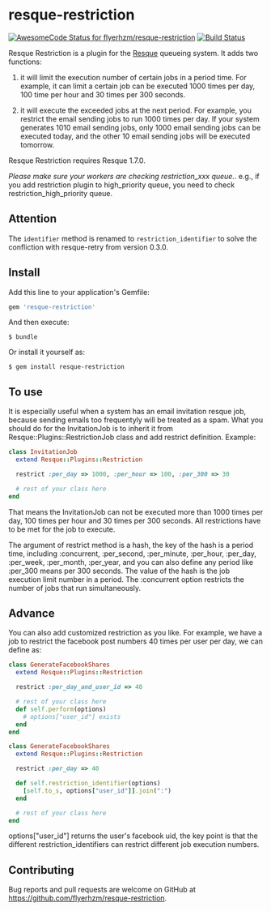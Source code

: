 resque-restriction
===============

[![AwesomeCode Status for flyerhzm/resque-restriction](https://awesomecode.io/projects/ebc1a493-78f5-4d8a-9bb7-097fdaa657ec/status)](https://awesomecode.io/repos/flyerhzm/resque-restriction)
[![Build Status](https://secure.travis-ci.org/flyerhzm/resque-restriction.png)](http://travis-ci.org/flyerhzm/resque-restriction)

Resque Restriction is a plugin for the [Resque](https://github.com/resque/resque) queueing system. It adds two functions:

1. it will limit the execution number of certain jobs in a period time. For example, it can limit a certain job can be executed 1000 times per day, 100 time per hour and 30 times per 300 seconds.

2. it will execute the exceeded jobs at the next period. For example, you restrict the email sending jobs to run 1000 times per day. If your system generates 1010 email sending jobs, only 1000 email sending jobs can be executed today, and the other 10 email sending jobs will be executed tomorrow.

Resque Restriction requires Resque 1.7.0.

*Please make sure your workers are checking restriction_xxx queue.*.
e.g., if you add restriction plugin to high_priority queue, you need to
check restriction_high_priority queue.

Attention
---------

The `identifier` method is renamed to `restriction_identifier` to solve the confliction with resque-retry from version 0.3.0.

Install
-------

Add this line to your application's Gemfile:

```ruby
gem 'resque-restriction'
```

And then execute:

    $ bundle

Or install it yourself as:

    $ gem install resque-restriction

To use
------

It is especially useful when a system has an email invitation resque job, because sending emails too frequentyly will be treated as a spam. What you should do for the InvitationJob is to inherit it from Resque::Plugins::RestrictionJob class and add restrict definition. Example:

```ruby
class InvitationJob
  extend Resque::Plugins::Restriction

  restrict :per_day => 1000, :per_hour => 100, :per_300 => 30

  # rest of your class here
end
```

That means the InvitationJob can not be executed more than 1000 times per day, 100 times per hour and 30 times per 300 seconds.  All restrictions have to be met for the job to execute.

The argument of restrict method is a hash, the key of the hash is a period time, including :concurrent, :per_second, :per_minute, :per_hour, :per_day, :per_week, :per_month, :per_year, and you can also define any period like :per_300 means per 300 seconds. The value of the hash is the job execution limit number in a period.  The :concurrent option restricts the number of jobs that run simultaneously.

Advance
-------

You can also add customized restriction as you like. For example, we have a job to restrict the facebook post numbers 40 times per user per day, we can define as:


```ruby
class GenerateFacebookShares
  extend Resque::Plugins::Restriction

  restrict :per_day_and_user_id => 40

  # rest of your class here
  def self.perform(options)
    # options["user_id"] exists
  end
end
```

```ruby
class GenerateFacebookShares
  extend Resque::Plugins::Restriction

  restrict :per_day => 40

  def self.restriction_identifier(options)
    [self.to_s, options["user_id"]].join(":")
  end

  # rest of your class here
end
```

options["user_id"] returns the user's facebook uid, the key point is that the different restriction_identifiers can restrict different job execution numbers.


Contributing
------------

Bug reports and pull requests are welcome on GitHub at https://github.com/flyerhzm/resque-restriction.
